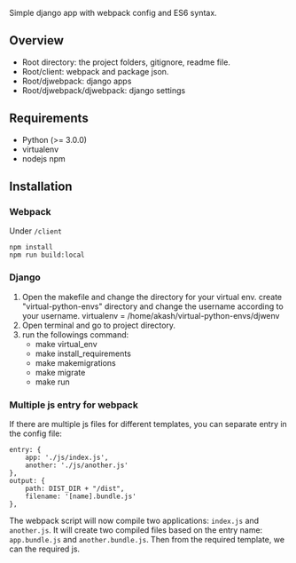 Simple django app with webpack config and ES6 syntax. 

## Overview

- Root directory: the project folders, gitignore, readme file.
- Root/client: webpack and package json.
- Root/djwebpack: django apps
- Root/djwebpack/djwebpack: django settings

## Requirements
- Python (>= 3.0.0)
- virtualenv
- nodejs
npm

## Installation

### Webpack

Under `/client`

```
npm install 
npm run build:local
```

### Django

1. Open the makefile and change the directory for your virtual env. create "virtual-python-envs" directory and change the username according to your username.
virtualenv = /home/akash/virtual-python-envs/djwenv
2. Open terminal and go to project directory.
3. run the followings command:
	* make virtual_env
	* make install_requirements
	* make makemigrations
	* make migrate
	* make run


### Multiple js entry for webpack

If there are multiple js files for different templates, you can separate entry in the config file:
```
entry: {
    app: './js/index.js',
    another: './js/another.js'
},
output: {
    path: DIST_DIR + "/dist",
    filename: '[name].bundle.js'
},
```
The webpack script will now compile two applications: `index.js` and `another.js`. It will create two compiled files based on the entry name: `app.bundle.js` and `another.bundle.js`. Then from the required template, we can the required js.

